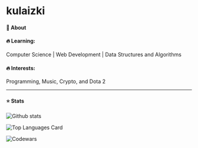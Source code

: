 # kulaizki

<h4>💬 About</h4>

<h4>🔥 Learning:</h4> Computer Science | Web Development | Data Structures and Algorithms

<h4>🔥 Interests:</h4> Programming, Music, Crypto, and Dota 2

<hr>

<h4>⭐ Stats</h4>

![Github stats](https://github-readme-stats.vercel.app/api?username=kulaizki&show_icons=true&count_private=true&bg_color=000000&text_color=15ff00&icon_color=e3e3de&title_color=15ff00)

![Top Languages Card](https://github-readme-stats.vercel.app/api/top-langs/?username=kulaizki&layout=compact&title_color=15ff00&bg_color=000000&text_color=15ff00)

![Codewars](https://github.r2v.ch/codewars?user=kulaizki&stroke=red&title_color=15ff00)


